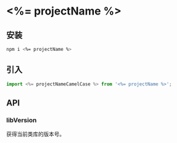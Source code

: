 # <%= projectName %>

## 安装

```bash
npm i <%= projectName %>
```

## 引入

```javascript
import <%= projectNameCamelCase %> from '<%= projectName %>';
```
## API

### libVersion

获得当前类库的版本号。

### 
